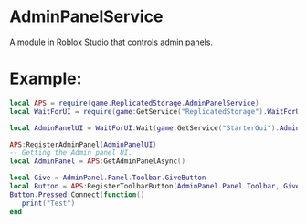 # AdminPanelService

A module in Roblox Studio that controls admin panels.
# Example: 

```lua
local APS = require(game.ReplicatedStorage.AdminPanelService)
local WaitForUI = require(game:GetService("ReplicatedStorage").WaitForUI)

local AdminPanelUI = WaitForUI:Wait(game:GetService("StarterGui").AdminPanelGui)

APS:RegisterAdminPanel(AdminPanelUI)
-- Getting the Admin panel UI.
local AdminPanel = APS:GetAdminPanelAsync()

local Give = AdminPanel.Panel.Toolbar.GiveButton
local Button = APS:RegisterToolbarButton(AdminPanel.Panel.Toolbar, Give)
Button.Pressed:Connect(function()
   print("Test")
end
